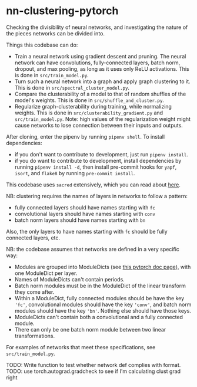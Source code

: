# nn-clustering-pytorch
Checking the divisibility of neural networks, and investigating the nature of the pieces networks can be divided into.

Things this codebase can do:

- Train a neural network using gradient descent and pruning. The neural network can have convolutions, fully-connected layers, batch norm, dropout, and max pooling, as long as it uses only ReLU activations. This is done in `src/train_model.py`.
- Turn such a neural network into a graph and apply graph clustering to it. This is done in `src/spectral_cluster_model.py`.
- Compare the clusterability of a model to that of random shuffles of the model's weights. This is done in `src/shuffle_and_cluster.py`.
- Regularize graph-clusterability during training, while normalizing weights. This is done in `src/clusterability_gradient.py` and `src/train_model.py`. Note: high values of the regularization weight might cause networks to lose connection between their inputs and outputs.

After cloning, enter the pipenv by running `pipenv shell`. To install dependencies:

- if you don't want to contribute to development, just run `pipenv install`.
- if you do want to contribute to development, install dependencies by running `pipenv install -d`, then install pre-commit hooks for `yapf`, `isort`, and `flake8` by running `pre-commit install`.

This codebase uses `sacred` extensively, which you can read about [here](https://sacred.readthedocs.io/en/stable/).

NB: clustering requires the names of layers in networks to follow a pattern:

- fully connected layers should have names starting with `fc`
- convolutional layers should have names starting with `conv`
- batch norm layers should have names starting with `bn`

Also, the only layers to have names starting with `fc` should be fully connected layers, etc.

NB: the codebase assumes that networks are defined in a very specific way:

- Modules are grouped into ModuleDicts (see [this pytorch doc page](https://pytorch.org/docs/stable/generated/torch.nn.ModuleDict.html)), with one ModuleDict per layer.
- Names of ModuleDicts can't contain periods.
- Batch norm modules must be in the ModuleDict of the linear transform they come after.
- Within a ModuleDict, fully connected modules should be have the key `'fc'`, convolutional modules should have the key `'conv'`, and batch norm modules should have the key `'bn'`. Nothing else should have those keys.
- ModuleDicts can't contain both a convolutional and a fully connected module.
- There can only be one batch norm module between two linear transformations.

For examples of networks that meet these specifications, see `src/train_model.py`.

TODO: Write function to test whether network def complies with format.
TODO: use torch.autograd.gradcheck to see if I'm calculating clust grad right
